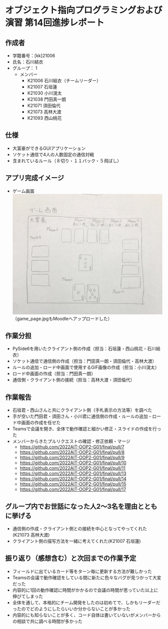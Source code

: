 # オブジェクト指向プログラミングおよび演習 第14回進捗レポート

## 作成者
- 学籍番号：[kk]21006
- 氏名：石川結衣
- グループ： 1
    - メンバー
        - K21006 石川結衣（チームリーダー）
        - K21007 石垣蓮
        - K21030 小川滉太
        - K21038 門田真一朗
        - K21071 須田倫代
        - K21073 高林大渡
        - K21093 西山桃花

## 仕様
- 大富豪ができるGUIアプリケーション
- ソケット通信で4人の人数固定の通信対戦
- 含まれているルール（８切り・１１バック・５飛ばし）

## アプリ完成イメージ
- ゲーム画面
![ゲーム画面](game_page.jpg)（game_page.jpgもMoodleへアップロードした）

## 作業分担
- PySide6を用いたクライアント側の作成（担当：石垣蓮・西山桃花・石川結衣）
- ソケット通信で通信側の作成（担当：門田真一朗・須田倫代・高林大渡）
- ルールの追加・ロード中画面で使用するGIF画像の作成（担当：小川滉太）
- ロード中画面の作成（担当：門田真一朗）
- 通信側・クライアント側の接続（担当：高林大渡・須田倫代）

## 作業報告
- 石垣君・西山さんと共にクライアント側（手札表示の方法等）を調べた
- 手が空いた門田君・須田さん・小川君に通信側の作成・ルールの追加・ロード中画面の作成を任せた
- Teamsで会議を開き、全体で動作確認と細かい修正・スライドの作成を行った
- メンバーからきたプルリクエストの確認・修正依頼・マージ
    - https://github.com/2022AIT-OOP2-G01/final/pull/7
    - https://github.com/2022AIT-OOP2-G01/final/pull/8
    - https://github.com/2022AIT-OOP2-G01/final/pull/9
    - https://github.com/2022AIT-OOP2-G01/final/pull/10
    - https://github.com/2022AIT-OOP2-G01/final/pull/11
    - https://github.com/2022AIT-OOP2-G01/final/pull/13
    - https://github.com/2022AIT-OOP2-G01/final/pull/14
    - https://github.com/2022AIT-OOP2-G01/final/pull/15
    - https://github.com/2022AIT-OOP2-G01/final/pull/17

## グループ内でお世話になった人2〜3名を理由とともに挙げる
- 通信側の作成・クライアント側との接続を中心となってやってくれた(K21073 高林大渡)
- クライアント側の描写方法を一緒に考えてくれた(K21007 石垣蓮)

## 振り返り（感想含む）と次回までの作業予定
- フィールドに出ているカード等をターン毎に更新する方法が難しかった
- Teamsの会議で動作確認をしている間に新たに色々なバグが見つかって大変だった
- 内容的に1回の動作確認に時間がかかるので会議の時間が思っていた以上に伸びてしまった  
- 全体を通して、本格的にチーム開発をしたのは初めてで、しかもリーダーだったのでどのようにしたらいいか分からないことが多かった
- 内容的にも知らないことが多く、コード自体は書いていないがメンバーからの相談で共に調べる時間が多かった